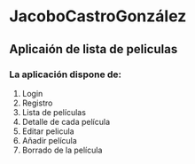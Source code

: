 # JacoboCastroGonzález

## Aplicaión de lista de peliculas

### La aplicación dispone de:

1. Login 
2. Registro
3. Lista de películas
4. Detalle de cada película
5. Editar pelicula
6. Añadir película
7. Borrado de la película
